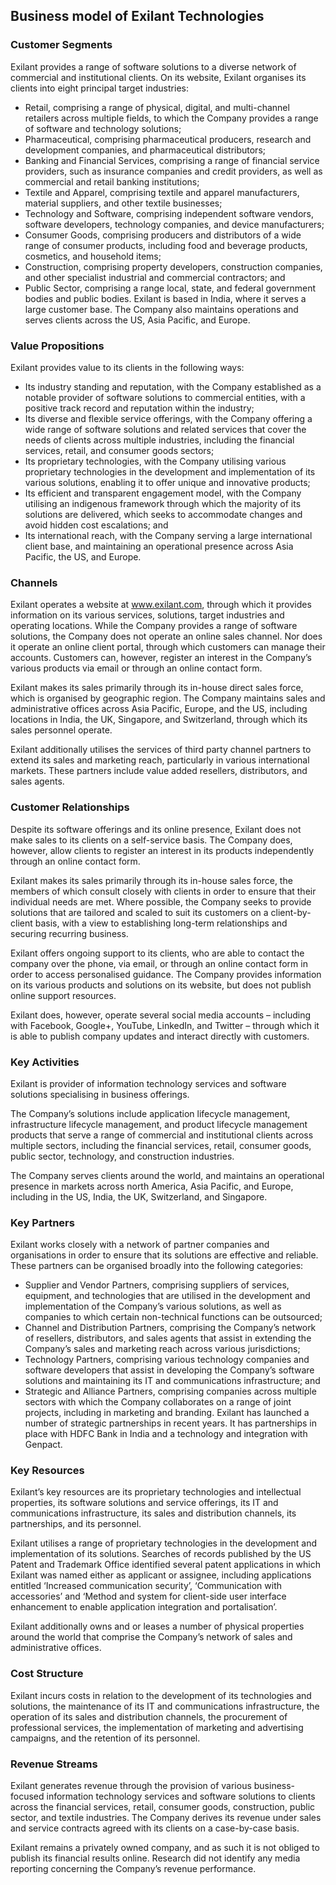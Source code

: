 Business model of Exilant Technologies
--------------------------------------

 ### Customer Segments

 Exilant provides a range of software solutions to a diverse network of commercial and institutional clients. On its website, Exilant organises its clients into eight principal target industries:

  * Retail, comprising a range of physical, digital, and multi-channel retailers across multiple fields, to which the Company provides a range of software and technology solutions;
 * Pharmaceutical, comprising pharmaceutical producers, research and development companies, and pharmaceutical distributors;
 * Banking and Financial Services, comprising a range of financial service providers, such as insurance companies and credit providers, as well as commercial and retail banking institutions;
 * Textile and Apparel, comprising textile and apparel manufacturers, material suppliers, and other textile businesses;
 * Technology and Software, comprising independent software vendors, software developers, technology companies, and device manufacturers;
 * Consumer Goods, comprising producers and distributors of a wide range of consumer products, including food and beverage products, cosmetics, and household items;
 * Construction, comprising property developers, construction companies, and other specialist industrial and commercial contractors; and
 * Public Sector, comprising a range local, state, and federal government bodies and public bodies.
  Exilant is based in India, where it serves a large customer base. The Company also maintains operations and serves clients across the US, Asia Pacific, and Europe.

 ### Value Propositions

 Exilant provides value to its clients in the following ways:

  * Its industry standing and reputation, with the Company established as a notable provider of software solutions to commercial entities, with a positive track record and reputation within the industry;
 * Its diverse and flexible service offerings, with the Company offering a wide range of software solutions and related services that cover the needs of clients across multiple industries, including the financial services, retail, and consumer goods sectors;
 * Its proprietary technologies, with the Company utilising various proprietary technologies in the development and implementation of its various solutions, enabling it to offer unique and innovative products;
 * Its efficient and transparent engagement model, with the Company utilising an indigenous framework through which the majority of its solutions are delivered, which seeks to accommodate changes and avoid hidden cost escalations; and
 * Its international reach, with the Company serving a large international client base, and maintaining an operational presence across Asia Pacific, the US, and Europe.
  ### Channels

 Exilant operates a website at www.exilant.com, through which it provides information on its various services, solutions, target industries and operating locations. While the Company provides a range of software solutions, the Company does not operate an online sales channel. Nor does it operate an online client portal, through which customers can manage their accounts. Customers can, however, register an interest in the Company’s various products via email or through an online contact form.

 Exilant makes its sales primarily through its in-house direct sales force, which is organised by geographic region. The Company maintains sales and administrative offices across Asia Pacific, Europe, and the US, including locations in India, the UK, Singapore, and Switzerland, through which its sales personnel operate.

 Exilant additionally utilises the services of third party channel partners to extend its sales and marketing reach, particularly in various international markets. These partners include value added resellers, distributors, and sales agents.

 ### Customer Relationships

 Despite its software offerings and its online presence, Exilant does not make sales to its clients on a self-service basis. The Company does, however, allow clients to register an interest in its products independently through an online contact form.

 Exilant makes its sales primarily through its in-house sales force, the members of which consult closely with clients in order to ensure that their individual needs are met. Where possible, the Company seeks to provide solutions that are tailored and scaled to suit its customers on a client-by-client basis, with a view to establishing long-term relationships and securing recurring business.

 Exilant offers ongoing support to its clients, who are able to contact the company over the phone, via email, or through an online contact form in order to access personalised guidance. The Company provides information on its various products and solutions on its website, but does not publish online support resources.

 Exilant does, however, operate several social media accounts – including with Facebook, Google+, YouTube, LinkedIn, and Twitter – through which it is able to publish company updates and interact directly with customers.

 ### Key Activities

 Exilant is provider of information technology services and software solutions specialising in business offerings.

 The Company’s solutions include application lifecycle management, infrastructure lifecycle management, and product lifecycle management products that serve a range of commercial and institutional clients across multiple sectors, including the financial services, retail, consumer goods, public sector, technology, and construction industries.

 The Company serves clients around the world, and maintains an operational presence in markets across north America, Asia Pacific, and Europe, including in the US, India, the UK, Switzerland, and Singapore.

 ### Key Partners

 Exilant works closely with a network of partner companies and organisations in order to ensure that its solutions are effective and reliable. These partners can be organised broadly into the following categories:

  * Supplier and Vendor Partners, comprising suppliers of services, equipment, and technologies that are utilised in the development and implementation of the Company’s various solutions, as well as companies to which certain non-technical functions can be outsourced;
 * Channel and Distribution Partners, comprising the Company’s network of resellers, distributors, and sales agents that assist in extending the Company’s sales and marketing reach across various jurisdictions;
 * Technology Partners, comprising various technology companies and software developers that assist in developing the Company’s software solutions and maintaining its IT and communications infrastructure; and
 * Strategic and Alliance Partners, comprising companies across multiple sectors with which the Company collaborates on a range of joint projects, including in marketing and branding.
  Exilant has launched a number of strategic partnerships in recent years. It has partnerships in place with HDFC Bank in India and a technology and integration with Genpact.

 ### Key Resources

 Exilant’s key resources are its proprietary technologies and intellectual properties, its software solutions and service offerings, its IT and communications infrastructure, its sales and distribution channels, its partnerships, and its personnel.

 Exilant utilises a range of proprietary technologies in the development and implementation of its solutions. Searches of records published by the US Patent and Trademark Office identified several patent applications in which Exilant was named either as applicant or assignee, including applications entitled ‘Increased communication security’, ‘Communication with accessories’ and ‘Method and system for client-side user interface enhancement to enable application integration and portalisation’.

 Exilant additionally owns and or leases a number of physical properties around the world that comprise the Company’s network of sales and administrative offices.

 ### Cost Structure

 Exilant incurs costs in relation to the development of its technologies and solutions, the maintenance of its IT and communications infrastructure, the operation of its sales and distribution channels, the procurement of professional services, the implementation of marketing and advertising campaigns, and the retention of its personnel.

 ### Revenue Streams

 Exilant generates revenue through the provision of various business-focused information technology services and software solutions to clients across the financial services, retail, consumer goods, construction, public sector, and textile industries. The Company derives its revenue under sales and service contracts agreed with its clients on a case-by-case basis.

 Exilant remains a privately owned company, and as such it is not obliged to publish its financial results online. Research did not identify any media reporting concerning the Company’s revenue performance.